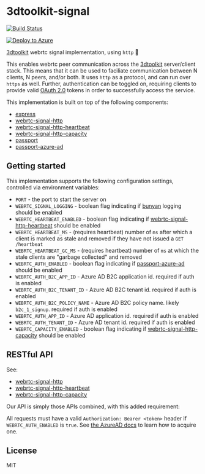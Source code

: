 # 3dtoolkit-signal

[![Build Status](https://travis-ci.org/bengreenier/3dtoolkit-signal.svg?branch=master)](https://travis-ci.org/bengreenier/3dtoolkit-signal)

[![Deploy to Azure](https://azuredeploy.net/deploybutton.png)](https://azuredeploy.net/)

[3dtoolkit](https://github.com/catalystcode/3dtoolkit) webrtc signal implementation, using `http` :satellite:


This enables webrtc peer communication across the [3dtoolkit](https://github.com/catalystcode/3dtoolkit) server/client stack. This means that it can be used to faciliate communication between N clients, N peers, and/or both. It uses `http` as a protocol, and can run over `https` as well. Further, authentication can be toggled on, requiring clients to provide valid [OAuth 2.0](https://oauth.net/2/) tokens in order to successfully access the service.

This implementation is built on top of the following components:

+ [express](https://github.com/expressjs/express)
+ [webrtc-signal-http](https://github.com/bengreenier/webrtc-signal-http)
+ [webrtc-signal-http-heartbeat](https://github.com/bengreenier/webrtc-signal-http-heartbeat)
+ [webrtc-signal-http-capacity](https://github.com/bengreenier/webrtc-signal-http-capacity)
+ [passport](https://github.com/jaredhanson/passport)
+ [passport-azure-ad](https://github.com/AzureAD/passport-azure-ad)

## Getting started

This implementation supports the following configuration settings, controlled via environment variables:

+ `PORT` - the port to start the server on
+ `WEBRTC_SIGNAL_LOGGING` - boolean flag indicating if [bunyan](https://github.com/trentm/node-bunyan) logging should be enabled
+ `WEBRTC_HEARTBEAT_ENABLED` - boolean flag indicating if [webrtc-signal-http-heartbeat](https://github.com/bengreenier/webrtc-signal-http-heartbeat) should be enabled
+ `WEBRTC_HEARTBEAT_MS` - (requires heartbeat) number of `ms` after which a client is marked as stale and removed if they have not issued a `GET /heartbeat`
+ `WEBRTC_HEARTBEAT_GC_MS` - (requires heartbeat) number of `ms` at which the stale clients are "garbage collected" and removed
+ `WEBRTC_AUTH_ENABLED` - boolean flag indicating if [passport-azure-ad](https://github.com/AzureAD/passport-azure-ad) should be enabled
+ `WEBRTC_AUTH_B2C_APP_ID` - Azure AD B2C application id. required if auth is enabled
+ `WEBRTC_AUTH_B2C_TENANT_ID` - Azure AD B2C tenant id. required if auth is enabled
+ `WEBRTC_AUTH_B2C_POLICY_NAME` - Azure AD B2C policy name. likely `b2c_1_signup`. required if auth is enabled
+ `WEBRTC_AUTH_APP_ID` - Azure AD application id. required if auth is enabled
+ `WEBRTC_AUTH_TENANT_ID` - Azure AD tenant id. required if auth is enabled
+ `WEBRTC_CAPACITY_ENABLED` - boolean flag indicating if [webrtc-signal-http-capacity](https://github.com/bengreenier/webrtc-signal-http-capacity) should be enabled

## RESTful API

See:

+ [webrtc-signal-http](https://github.com/bengreenier/webrtc-signal-http)
+ [webrtc-signal-http-heartbeat](https://github.com/bengreenier/webrtc-signal-http-heartbeat)
+ [webrtc-signal-http-capacity](https://github.com/bengreenier/webrtc-signal-http-capacity)

Our API is simply those APIs combined, with this added requirement:

All requests must have a valid `Authorization: Bearer <token>` header if `WEBRTC_AUTH_ENABLED` is `true`. See [the AzureAD docs](https://docs.microsoft.com/en-us/azure/active-directory/develop/active-directory-protocols-oauth-code) to learn how to acquire one.

## License

MIT
